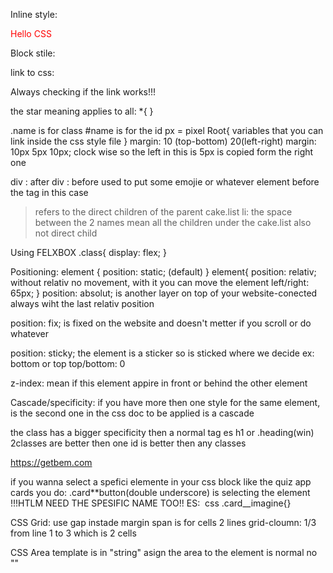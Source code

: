 Inline style:

<div style ="color: red"> Hello CSS </div>

Block stile:

<Style>
    div {
        background color: green;
    }
</Style>

link to css:

<link rel="stylesheet" href="style.css"> Always checking if the link works!!!

the star meaning applies to all:
\*{
}

.name is for class
#name is for the id
px = pixel
Root{
variables that you can link inside the css style file
}
margin: 10 (top-bottom) 20(left-right)
margin: 10px 5px 10px; clock wise so the left in this is 5px is copied form the right one

div : after
div : before used to put some emojie or whatever element before the tag in this case <div>

> refers to the direct children of the parent
> cake.list li: the space between the 2 names mean all the children under the cake.list also not direct child

Using FELXBOX
.class{
display: flex;
}

Positioning:
element {
position: static; (default)
}
element{
position: relativ; without relativ no movement, with it you can move the element
left/right: 65px;
}
position: absolut; is another layer on top of your website-conected always wiht the last relativ position

position: fix; is fixed on the website and doesn't metter if you scroll or do whatever

position: sticky; the element is a sticker so is sticked where we decide ex: bottom or top
top/bottom: 0

z-index: mean if this element appire in front or behind the other element

Cascade/specificity:
if you have more then one style for the same element, is the second one in the css doc to be applied is a cascade

the class has a bigger specificity then a normal tag es h1 or .heading(win)
2classes are better then one
id is better then any classes

https://getbem.com

if you wanna select a spefici elemente in your css block like the quiz app cards
you do: .card**button(double underscore) is selecting the element !!!HTLM NEED THE SPESIFIC NAME TOO!!
ES: <img class="card**imagine"> css .card\_\_imagine{}

CSS Grid:
use gap instade margin
span is for cells 2
lines grid-cloumn: 1/3 from line 1 to 3 which is 2 cells

CSS Area
template is in "string"
asign the area to the element is normal no ""

